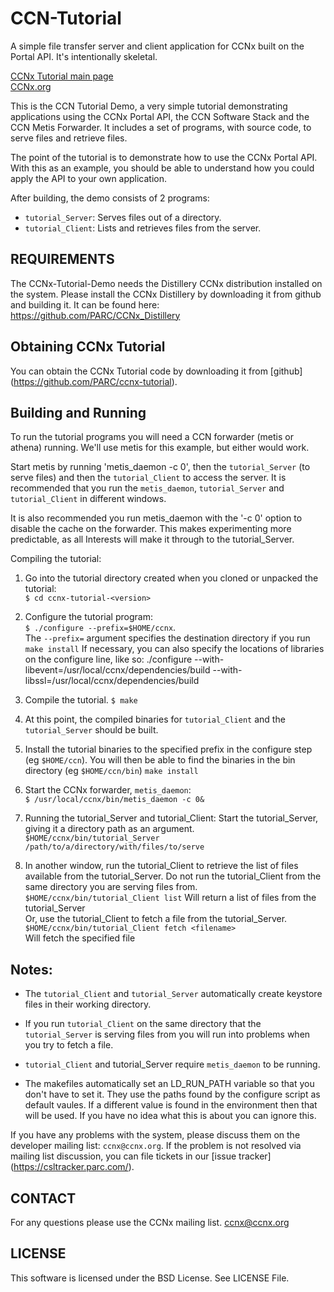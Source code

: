 CCN-Tutorial
=================

A simple file transfer server and client application for CCNx built on the Portal API.
It's intentionally skeletal.

[CCNx Tutorial main page](https://github.com/PARC/ccnx-tutorial)   
[CCNx.org](https://www.ccnx.org/)



This is the CCN Tutorial Demo, a very simple tutorial demonstrating
applications using the CCNx Portal API, the CCN Software Stack and the CCN
Metis Forwarder. It includes a set of programs, with source code, to serve
files and retrieve files.

The point of the tutorial is to demonstrate how to use the CCNx Portal API.
With this as an example, you should be able to understand how you could apply
the API to your own application.

After building, the demo consists of 2 programs:

* `tutorial_Server`: Serves files out of a directory.
* `tutorial_Client`: Lists and retrieves files from the server.

REQUIREMENTS
------------

The CCNx-Tutorial-Demo needs the Distillery CCNx distribution installed on the
system. Please install the CCNx Distillery by downloading it from github and
building it. It can be found here: https://github.com/PARC/CCNx_Distillery 


Obtaining CCNx Tutorial
-----------------------

You can obtain the CCNx Tutorial code by downloading it from [github] (https://github.com/PARC/ccnx-tutorial).


Building and Running
--------------------

To run the tutorial programs you will need a CCN forwarder (metis or athena) running.
We'll use metis for this example, but either would work.


Start metis by running 'metis_daemon -c 0', then the `tutorial_Server` (to serve files) 
and then the `tutorial_Client` to access the server.   It is recommended that you run 
the `metis_daemon`, `tutorial_Server` and `tutorial_Client` in different windows.

It is also recommended you run metis_daemon with the '-c 0' option to disable the cache
on the forwarder. This makes experimenting more predictable, as all Interests will make it
through to the tutorial_Server. 

Compiling the tutorial:

1. Go into the tutorial directory created when you cloned or unpacked the
   tutorial:   
   `$ cd ccnx-tutorial-<version>`

2. Configure the tutorial program:  
`$ ./configure --prefix=$HOME/ccnx`.  
The `--prefix=` argument specifies the destination directory if you run
 `make install`
   If necessary, you can also specify the locations of libraries on the configure line, like so:
  ./configure  --with-libevent=/usr/local/ccnx/dependencies/build --with-libssl=/usr/local/ccnx/dependencies/build

3. Compile the tutorial.
`$ make`  

4. At this point, the compiled binaries for `tutorial_Client` and the
`tutorial_Server` should be built.

5. Install the tutorial binaries to the specified prefix in the
configure step (eg `$HOME/ccn`). You will then be able to find the binaries in
the bin directory (eg `$HOME/ccn/bin`)
`make install`

6. Start the CCNx forwarder, `metis_daemon`:  
`$ /usr/local/ccnx/bin/metis_daemon -c 0&`

7. Running the tutorial_Server and tutorial_Client:
  Start the tutorial_Server, giving it a directory path as an argument.  
  `$HOME/ccnx/bin/tutorial_Server /path/to/a/directory/with/files/to/serve`

8.  In another window, run the tutorial_Client to retrieve the list of files
  available from the tutorial_Server. Do not run the tutorial_Client from the
  same directory you are serving files from.  
 ` $HOME/ccnx/bin/tutorial_Client list ` Will return a list of files from the tutorial_Server  
  Or, use the tutorial_Client to fetch a file from the tutorial_Server. 
  `$HOME/ccnx/bin/tutorial_Client fetch <filename>`    
  Will fetch the specified file

## Notes: ##

- The `tutorial_Client` and `tutorial_Server` automatically create keystore files in
  their working directory.

- If you run `tutorial_Client` on the same directory that the `tutorial_Server` is
  serving files from you will run into problems when you try to fetch a file.

- `tutorial_Client` and tutorial_Server require `metis_daemon` to be running.

- The makefiles automatically set an LD_RUN_PATH variable so that you don't
  have to set it. They use the paths found by the configure script as default
  vaules.  If a different value is found in the environment then that will be
  used.  If you have no idea what this is about you can ignore this.

If you have any problems with the system, please discuss them on the developer 
mailing list:  `ccnx@ccnx.org`.  If the problem is not resolved via mailing list 
discussion, you can file tickets in our 
[issue tracker] (https://csltracker.parc.com/).


CONTACT
-------

For any questions please use the CCNx mailing list.  ccnx@ccnx.org


LICENSE
-------

This software is licensed under the BSD License.  See LICENSE File.



